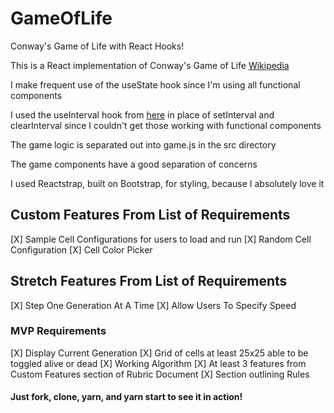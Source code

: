 # GameOfLife
Conway's Game of Life with React Hooks!

This is a React implementation of Conway's Game of Life [Wikipedia](https://en.wikipedia.org/wiki/Conway%27s_Game_of_Life)

I make frequent use of the useState hook since I'm using all functional components

I used the useInterval hook from [here](https://joshwcomeau.com/snippets/react-hooks/use-interval) in place of setInterval and clearInterval since I couldn't get those working with functional components

The game logic is separated out into game.js in the src directory

The game components have a good separation of concerns

I used Reactstrap, built on Bootstrap, for styling, because I absolutely love it


## Custom Features From List of Requirements
[X] Sample Cell Configurations for users to load and run
[X] Random Cell Configuration
[X] Cell Color Picker

## Stretch Features From List of Requirements
[X] Step One Generation At A Time
[X] Allow Users To Specify Speed

### MVP Requirements
[X] Display Current Generation
[X] Grid of cells at least 25x25 able to be toggled alive or dead
[X] Working Algorithm
[X] At least 3 features from Custom Features section of Rubric Document
[X] Section outlining Rules

#### Just fork, clone, yarn, and yarn start to see it in action!